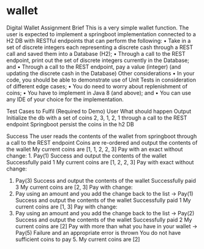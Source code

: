 # wallet
Digital Wallet Assignment
Brief
This is a very simple wallet function. The user is expected to implement a springboot implementation connected to a H2 DB with RESTful endpoints that can perform the following:
• Take in a set of discrete integers each representing a discrete cash through a REST call and saved them into a Database (H2);
• Through a call to the REST endpoint, print out the set of discrete integers currently in the Database; and
• Through a call to the REST endpoint, pay a value (integer) (and updating the discrete cash in the Database)
Other considerations
• In your code, you should be able to demonstrate use of Unit Tests in consideration of different edge cases;
• You do need to worry about replenishment of coins;
• You have to implement in Java 8 (and above); and
• You can use any IDE of your choice for the implementation.

Test Cases to Fulfil (Required to Demo) User What should happen Output
Initialize the db with a set of coins 2, 3, 1, 2, 1 through a call to the REST endpoint
Springboot persist the coins in the h2 DB

Success
The user reads the contents of the wallet from springboot through a call to the REST endpoint
Coins are re-ordered and output the contents of the wallet
My current coins are [1, 1, 2, 2, 3]
Pay with an exact without change: 1. Pay(1)
Success and output the contents of the wallet
Successfully paid 1
My current coins are [1, 2, 2, 3]
Pay with exact without change:
1. Pay(3)
Success and output the contents of the wallet
Successfully paid 3
My current coins are [2, 3]
Pay with change:
1. Pay using an amount and you add the change back to the list -> Pay(1)
Success and output the contents of the wallet
Successfully paid 1
My current coins are [1, 3]
Pay with change:
1. Pay using an amount and you add the change back to the list -> Pay(2)
Success and output the contents of the wallet
Successfully paid 2
My current coins are [2]
Pay with more than what you have in your wallet -> Pay(5)
Failure and an appropriate error is thrown
You do not have sufficient coins to pay 5.
My current coins are [2]
